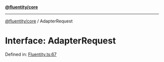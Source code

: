 [**@fluentity/core**](../README.md)

***

[@fluentity/core](../globals.md) / AdapterRequest

# Interface: AdapterRequest

Defined in: [Fluentity.ts:67](https://github.com/cedricpierre/fluentity-core/blob/37e0fe495327dcf7f6b167ed5958ed95c676e957/src/Fluentity.ts#L67)

